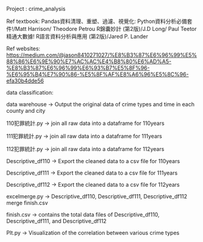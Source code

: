 Project : crime_analysis

Ref textbook:
Pandas資料清理、重塑、過濾、視覺化: Python資料分析必備套件!/Matt Harrison/ Theodore Petrou
R錦囊妙計 (第2版)/J.D Long/ Paul Teetor
精通大數據! R語言資料分析與應用 (第2版)/Jared P. Lander


Ref websites:
https://medium.com/@jason8410271027/%E8%B3%87%E6%96%99%E5%88%86%E6%9E%90%E7%AC%AC%E4%B8%80%E6%AD%A5-%E8%B3%87%E6%96%99%E6%93%B7%E5%8F%96-%E6%95%B4%E7%90%86-%E5%8F%AF%E8%A6%96%E5%8C%96-efa30b4dde56

data classification:

data warehouse -> Output the original data of crime types and time in each county and city

110犯罪統計.py -> join all raw data into a dataframe for 110years

111犯罪統計.py -> join all raw data into a dataframe for 111years

112犯罪統計.py -> join all raw data into a dataframe for 112years

Descriptive_df110 -> Export the cleaned data to a csv file for 110years

Descriptive_df111 -> Export the cleaned data to a csv file for 111years

Descriptive_df112 -> Export the cleaned data to a csv file for 112years

excelmerge.py -> Descriptive_df110, Descriptive_df111, Descriptive_df112 merge finish.csv

finish.csv -> contains the total data files of Descriptive_df110, Descriptive_df111, and Descriptive_df112 

Plt.py -> Visualization of the correlation between various crime types

